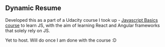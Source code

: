 ## Dynamic Resume

Developed this as a part of a Udacity course I took up - [Javascript Basics course](https://www.udacity.com/course/ud804) to learn JS, with the aim of learning React and Angular frameworks that solely rely on JS.

Yet to host. Will do once I am done with the course :D